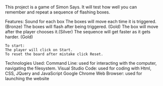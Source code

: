 This project is a game of Simon Says.  It will test how well you can remember and repeat a sequence of flashing boxes.  

Features:
    Sound for each box
    The boxes will move each time it is triggered. (Bronze)
    The boxes will flash after being triggered. (Gold)
    The box will move after the player chooses it.(Silver) 
    The sequence will get faster as it gets harder. (Gold)

    To start:
    The player will click on Start.  
    To reset the board after mistake click Reset.  

Technologies Used:
Command Line: used for interacting with the computer, navigating the filesystem.
Visual Studio Code: used for coding with Html, CSS, JQuery and JavaScript
Google Chrome Web Browser: used for launching the website




